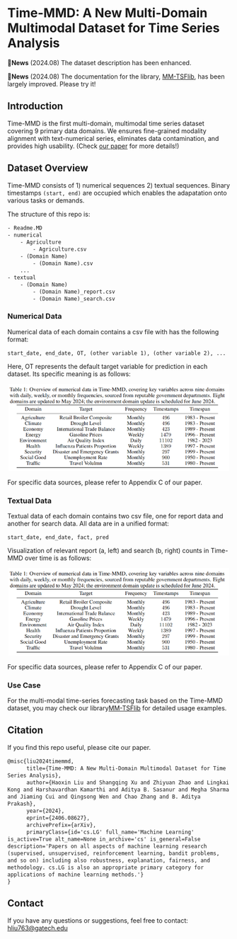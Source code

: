 # Time-MMD: A New Multi-Domain Multimodal Dataset for Time Series Analysis

:triangular_flag_on_post:**News** (2024.08)  The dataset description has been enhanced.

:triangular_flag_on_post:**News** (2024.08)  The documentation for the library, [MM-TSFlib](https://github.com/AdityaLab/MM-TSFlib), has been largely improved. Please try it!

## Introduction

Time-MMD is the first multi-domain, multimodal time series dataset covering 9 primary data domains. We ensures fine-grained modality alignment with text-numerical series, eliminates data contamination, and provides high usability. (Check [our paper](https://arxiv.org/abs/2406.08627) for more details!)

## Dataset Overview

Time-MMD consists of 1) numerical sequences 2) textual sequences. Binary timestamps `(start, end)` are occupied which enables the adapatation onto various tasks or demands.

The structure of this repo is:

```
- Readme.MD
- numerical
    - Agriculture
        - Agriculture.csv
    - (Domain Name)
        - (Domain Name).csv
    ...
- textual
    - (Domain Name)
        - (Domain Name)_report.csv
        - (Domain Name)_search.csv
```

### Numerical Data

Numerical data of each domain contains a csv file with has the following format:

```
start_date, end_date, OT, (other variable 1), (other variable 2), ...
```
Here, OT represents the default target variable for prediction in each dataset. Its specific meaning is as follows:
<div align="center">
    <img src="https://github.com/AdityaLab/Time-MMD/blob/main/DescriptionOfOT.png" width="500">
</div>

For specific data sources, please refer to Appendix C of our paper.

### Textual Data

Textual data of each domain contains two csv file, one for report data and another for search data. All data are in a unified format:

```
start_date, end_date, fact, pred
```

Visualization of relevant report (a, left) and search (b, right) counts in Time-MMD over time is as follows:
<div align="center">
    <img src="https://github.com/AdityaLab/Time-MMD/blob/main/DescriptionOfOT.png" width="500">
</div>

<!-- Here's a complete list of domains and corresponding properties:

|Domain|Target|Frequency|Timestamps|Timespan|
|---|---|---|---|---|
|Agriculture|Retail Broiler Composite|Monthly|496|1983-Present|
|Climate|Drought Level|Monthly|496|1983-Present|
|Economy|International Trade Balance -->

For specific data sources, please refer to Appendix C of our paper.
### Use Case
For the multi-modal time-series forecasting task based on the Time-MMD dataset, you may check our library[MM-TSFlib](https://github.com/AdityaLab/MM-TSFlib) for detailed usage examples.

## Citation

If you find this repo useful, please cite our paper.

```
@misc{liu2024timemmd,
      title={Time-MMD: A New Multi-Domain Multimodal Dataset for Time Series Analysis}, 
      author={Haoxin Liu and Shangqing Xu and Zhiyuan Zhao and Lingkai Kong and Harshavardhan Kamarthi and Aditya B. Sasanur and Megha Sharma and Jiaming Cui and Qingsong Wen and Chao Zhang and B. Aditya Prakash},
      year={2024},
      eprint={2406.08627},
      archivePrefix={arXiv},
      primaryClass={id='cs.LG' full_name='Machine Learning' is_active=True alt_name=None in_archive='cs' is_general=False description='Papers on all aspects of machine learning research (supervised, unsupervised, reinforcement learning, bandit problems, and so on) including also robustness, explanation, fairness, and methodology. cs.LG is also an appropriate primary category for applications of machine learning methods.'}
}
```

## Contact
If you have any questions or suggestions, feel free to contact:
hliu763@gatech.edu
